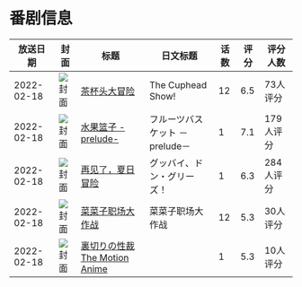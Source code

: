 # 番剧信息

|放送日期|封面|标题|日文标题|话数|评分|评分人数|
|---|---|---|---|---|---|---|
|2022-02-18|![封面](https://lain.bgm.tv/pic/cover/c/78/04/286186_Kjt11.jpg)|[茶杯头大冒险](https://bangumi.tv/subject/286186)|The Cuphead Show!|12|6.5|73人评分|
|2022-02-18|![封面](https://lain.bgm.tv/pic/cover/c/f7/a1/340282_VqE5I.jpg)|[水果篮子 -prelude-](https://bangumi.tv/subject/340282)|フルーツバスケット －prelude－|1|7.1|179人评分|
|2022-02-18|![封面](https://lain.bgm.tv/pic/cover/c/39/50/340678_Pgp6z.jpg)|[再见了，夏日冒险](https://bangumi.tv/subject/340678)|グッバイ、ドン・グリーズ！|1|6.3|284人评分|
|2022-02-18|![封面](https://lain.bgm.tv/pic/cover/c/f0/9e/371412_3L13a.jpg)|[菜菜子职场大作战](https://bangumi.tv/subject/371412)|菜菜子职场大作战|12|5.3|30人评分|
|2022-02-18|![封面](https://bangumi.tv/img/no_icon_subject.png)|[裏切りの性裁 The Motion Anime](https://bangumi.tv/subject/372589)||1|5.3|10人评分|
